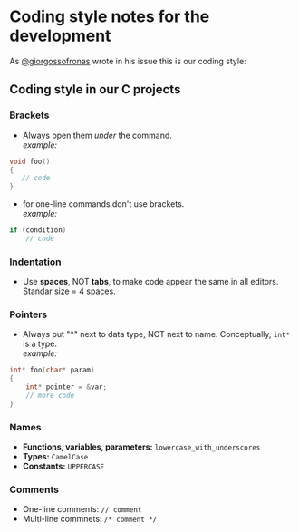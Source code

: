 # **Coding style** notes for the development

As [@giorgossofronas](https://github.com/giorgossofronas) wrote in his issue this is our coding style:

## Coding style in our C projects

### Brackets
- Always open them *under* the command.<br>*example:*
```c
void foo()
{
   // code
}
``` 
- for one-line commands don't use brackets.<br>*example:*
```c
if (condition)
    // code
```
### Indentation
- Use **spaces**, NOT **tabs**, to make code appear the same in all editors. Standar size = 4 spaces.

### Pointers
- Always put "*" next to data type, NOT next to name. Conceptually, `int*` is a type.<br>*example:*
```c
int* foo(char* param)
{
    int* pointer = &var;
    // more code
}
```

### Names
- **Functions, variables, parameters:** `lowercase_with_underscores`
- **Types:** `CamelCase`
- **Constants:** `UPPERCASE`


### Comments
- One-line comments: `// comment`
- Multi-line commnets: `/* comment */`
